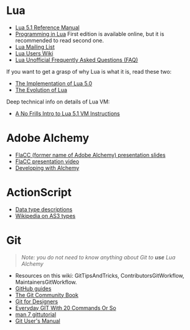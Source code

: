 # Lua #

  * [Lua 5.1 Reference Manual](http://lua.org/manual/5.1/)
  * [Programming in Lua](http://www.inf.puc-rio.br/~roberto/pil2/) First edition is available online, but it is recommended to read second one.
  * [Lua Mailing List](http://www.lua.org/lua-l.html)
  * [Lua Users Wiki](http://lua-users.org/wiki/)
  * [Lua Unofficial Frequently Asked Questions (FAQ)](http://batbytes.com/luafaq/)

If you want to get a grasp of why Lua is what it is, read these two:

  * [The Implementation of Lua 5.0](http://www.tecgraf.puc-rio.br/~lhf/ftp/doc/jucs05.pdf)
  * [The Evolution of Lua](http://www.tecgraf.puc-rio.br/~lhf/ftp/doc/hopl.pdf)

Deep technical info on details of Lua VM:

  * [A No Frills Intro to Lua 5.1 VM Instructions](http://luaforge.net/docman/view.php/83/98/ANoFrillsIntroToLua51VMInstructions.pdf)

# Adobe Alchemy #

  * [FlaCC (former name of Adobe Alchemy) presentation slides](http://llvm.org/devmtg/2008-08/Petersen_FlashCCompiler.pdf)
  * [FlaCC presentation video](http://llvm.org/devmtg/2008-08/Petersen_FlashCCompiler_Hi.m4v)
  * [Developing with Alchemy](http://labs.adobe.com/wiki/index.php/Alchemy:Documentation:Developing_with_Alchemy)

# ActionScript #

  * [Data type descriptions](http://livedocs.adobe.com/flash/9.0/main/wwhelp/wwhimpl/common/html/wwhelp.htm?context=LiveDocs_Parts&file=00000047.html)
  * [Wikipedia on AS3 types](http://en.wikipedia.org/wiki/ActionScript#Data_types)

# Git #

> _Note: you do not need to know anything about Git to **use** Lua Alchemy_

  * Resources on this wiki: GitTipsAndTricks, ContributorsGitWorkflow, MaintainersGitWorkflow.
  * [GitHub guides](http://github.com/guides/home)
  * [The Git Community Book](http://book.git-scm.com/)
  * [Git for Designers](http://hoth.entp.com/output/git_for_designers.html)
  * [Everyday GIT With 20 Commands Or So](http://www.kernel.org/pub/software/scm/git/docs/everyday.html)
  * [man 7 gittutorial](http://www.kernel.org/pub/software/scm/git/docs/gittutorial.html)
  * [Git User's Manual](http://www.kernel.org/pub/software/scm/git/docs/user-manual.html)